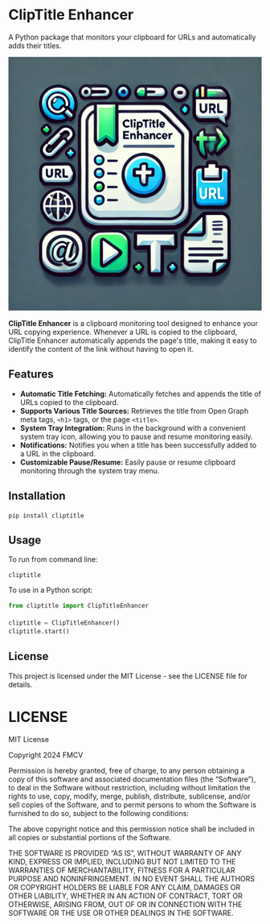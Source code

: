 # ClipTitle Enhancer
A Python package that monitors your clipboard for URLs and automatically adds their titles.

![ClipTitle Enhancer Logo](cliptitle_enhancer.png)

**ClipTitle Enhancer** is a clipboard monitoring tool designed to enhance your URL copying experience. Whenever a URL is copied to the clipboard, ClipTitle Enhancer automatically appends the page's title, making it easy to identify the content of the link without having to open it.

## Features
- **Automatic Title Fetching:** Automatically fetches and appends the title of URLs copied to the clipboard.
- **Supports Various Title Sources:** Retrieves the title from Open Graph meta tags, `<h1>` tags, or the page `<title>`.
- **System Tray Integration:** Runs in the background with a convenient system tray icon, allowing you to pause and resume monitoring easily.
- **Notifications:** Notifies you when a title has been successfully added to a URL in the clipboard.
- **Customizable Pause/Resume:** Easily pause or resume clipboard monitoring through the system tray menu.


## Installation

```
pip install cliptitle
```

## Usage

To run from command line:

```
cliptitle
```

To use in a Python script:

```python
from cliptitle import ClipTitleEnhancer

cliptitle = ClipTitleEnhancer()
cliptitle.start()
```

## License

This project is licensed under the MIT License - see the LICENSE file for details.

# LICENSE
MIT License

Copyright 2024 FMCV

Permission is hereby granted, free of charge, to any person obtaining a copy of this software and associated documentation files (the “Software”), to deal in the Software without restriction, including without limitation the rights to use, copy, modify, merge, publish, distribute, sublicense, and/or sell copies of the Software, and to permit persons to whom the Software is furnished to do so, subject to the following conditions:

The above copyright notice and this permission notice shall be included in all copies or substantial portions of the Software.

THE SOFTWARE IS PROVIDED “AS IS”, WITHOUT WARRANTY OF ANY KIND, EXPRESS OR IMPLIED, INCLUDING BUT NOT LIMITED TO THE WARRANTIES OF MERCHANTABILITY, FITNESS FOR A PARTICULAR PURPOSE AND NONINFRINGEMENT. IN NO EVENT SHALL THE AUTHORS OR COPYRIGHT HOLDERS BE LIABLE FOR ANY CLAIM, DAMAGES OR OTHER LIABILITY, WHETHER IN AN ACTION OF CONTRACT, TORT OR OTHERWISE, ARISING FROM, OUT OF OR IN CONNECTION WITH THE SOFTWARE OR THE USE OR OTHER DEALINGS IN THE SOFTWARE.